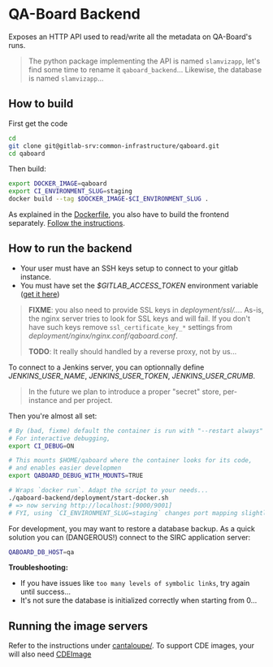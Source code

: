 # QA-Board Backend
Exposes an HTTP API used to read/write all the metadata on QA-Board's runs.

> The python package implementing the API is named `slamvizapp`, let's find some time to rename it `qaboard_backend`... Likewise, the database is named `slamvizapp`...

## How to build
First get the code
```bash
cd
git clone git@gitlab-srv:common-infrastructure/qaboard.git
cd qaboard
```

Then build:

```bash
export DOCKER_IMAGE=qaboard
export CI_ENVIRONMENT_SLUG=staging
docker build --tag $DOCKER_IMAGE-$CI_ENVIRONMENT_SLUG .
```

As explained in the [Dockerfile](Dockerfile), you also have to build the frontend separately. [Follow the instructions](../qaboard-webapp/). 

## How to run the backend
- Your user must have an SSH keys setup to connect to your gitlab instance.
- You must have set the *$GITLAB_ACCESS_TOKEN* environment variable ([get it here](http://gitlab-srv/profile/personal_access_tokens))

> **FIXME**: you also need to provide SSL keys in *deployment/ssl/...*.
> As-is, the nginx server tries to look for SSL keys and will fail. If you don't have such keys remove
> `ssl_certificate_key_*` settings from *deployment/nginx/nginx.conf/qaboard.conf*.
> 
> **TODO**: It really should handled by a reverse proxy, not by us...

To connect to a Jenkins server, you can optionnally define *JENKINS_USER_NAME*, *JENKINS_USER_TOKEN*, *JENKINS_USER_CRUMB*.

> In the future we plan to introduce a proper "secret" store, per-instance and per project.

Then you're almost all set:
```bash
# By (bad, fixme) default the container is run with "--restart always" in the background.
# For interactive debugging,
export CI_DEBUG=ON

# This mounts $HOME/qaboard where the container looks for its code,
# and enables easier developmen
export QABOARD_DEBUG_WITH_MOUNTS=TRUE

# Wraps `docker run`. Adapt the script to your needs...
./qaboard-backend/deployment/start-docker.sh
# => now serving http://localhost:[9000/9001]
# FYI, using `CI_ENVIRONMENT_SLUG=staging` changes port mapping slightly...
```

For development, you may want to restore a database backup. As a quick solution you can (DANGEROUS!) connect to the SIRC application server:
```bash
QABOARD_DB_HOST=qa
```

**Troubleshooting:**
- If you have issues like `too many levels of symbolic links`, try again until success...
- It's not sure the database is initialized correctly when starting from 0...

## Running the image servers
Refer to the instructions under [cantaloupe/](cantaloupe/). To support CDE images, your will also need [CDEImage](http://gitlab-srv/swi/CDEImage)  
